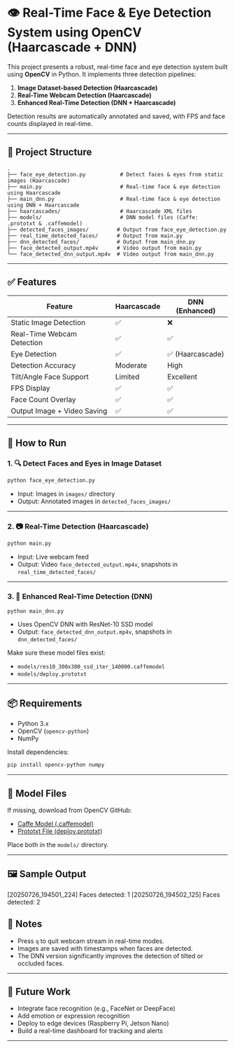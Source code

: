 
# 👁️ Real-Time Face & Eye Detection System using OpenCV (Haarcascade + DNN)

This project presents a robust, real-time face and eye detection system built using **OpenCV** in Python. It implements three detection pipelines:
1. **Image Dataset-based Detection (Haarcascade)**
2. **Real-Time Webcam Detection (Haarcascade)**
3. **Enhanced Real-Time Detection (DNN + Haarcascade)**

Detection results are automatically annotated and saved, with FPS and face counts displayed in real-time.

---

## 📁 Project Structure

```
.
├── face_eye_detection.py           # Detect faces & eyes from static images (Haarcascade)
├── main.py                         # Real-time face & eye detection using Haarcascade
├── main_dnn.py                     # Real-time face & eye detection using DNN + Haarcascade
├── haarcascades/                   # Haarcascade XML files
├── models/                         # DNN model files (Caffe: .prototxt & .caffemodel)
├── detected_faces_images/         # Output from face_eye_detection.py
├── real_time_detected_faces/      # Output from main.py
├── dnn_detected_faces/            # Output from main_dnn.py
├── face_detected_output.mp4v      # Video output from main.py
└── face_detected_dnn_output.mp4v  # Video output from main_dnn.py
```

---

## ✅ Features

| Feature                            | Haarcascade        | DNN (Enhanced)       |
|------------------------------------|--------------------|----------------------|
| Static Image Detection             | ✅                 | ❌                   |
| Real-Time Webcam Detection         | ✅                 | ✅                   |
| Eye Detection                      | ✅                 | ✅ (Haarcascade)     |
| Detection Accuracy                 | Moderate           | High                 |
| Tilt/Angle Face Support            | Limited            | Excellent            |
| FPS Display                        | ✅                 | ✅                   |
| Face Count Overlay                 | ✅                 | ✅                   |
| Output Image + Video Saving        | ✅                 | ✅                   |

---

## 🚀 How to Run

### 1. 🔍 Detect Faces and Eyes in Image Dataset
```bash
python face_eye_detection.py
```
- Input: Images in `images/` directory
- Output: Annotated images in `detected_faces_images/`

---

### 2. 📷 Real-Time Detection (Haarcascade)
```bash
python main.py
```
- Input: Live webcam feed
- Output: Video `face_detected_output.mp4v`, snapshots in `real_time_detected_faces/`

---

### 3. 🤖 Enhanced Real-Time Detection (DNN)
```bash
python main_dnn.py
```
- Uses OpenCV DNN with ResNet-10 SSD model
- Output: `face_detected_dnn_output.mp4v`, snapshots in `dnn_detected_faces/`

Make sure these model files exist:
- `models/res10_300x300_ssd_iter_140000.caffemodel`
- `models/deploy.prototxt`

---

## 📦 Requirements

- Python 3.x
- OpenCV (`opencv-python`)
- NumPy

Install dependencies:
```bash
pip install opencv-python numpy
```

---

## 🧠 Model Files

If missing, download from OpenCV GitHub:
- [Caffe Model (.caffemodel)](https://github.com/opencv/opencv_3rdparty/blob/dnn_samples_face_detector_20170830/res10_300x300_ssd_iter_140000.caffemodel)
- [Prototxt File (deploy.prototxt)](https://github.com/opencv/opencv/blob/master/samples/dnn/face_detector/deploy.prototxt)

Place both in the `models/` directory.

---

## 🖼 Sample Output

[20250726_194501_224] Faces detected: 1
[20250726_194502_125] Faces detected: 2


## 📌 Notes

- Press `q` to quit webcam stream in real-time modes.
- Images are saved with timestamps when faces are detected.
- The DNN version significantly improves the detection of tilted or occluded faces.

---

## 🧭 Future Work

- Integrate face recognition (e.g., FaceNet or DeepFace)
- Add emotion or expression recognition
- Deploy to edge devices (Raspberry Pi, Jetson Nano)
- Build a real-time dashboard for tracking and alerts

---

